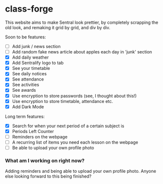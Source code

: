# class-forge
This website aims to make Sentral look prettier, by completely scrapping the old look, and remaking it grid by grid, and div by div.

Soon to be features:
 - [ ] Add junk / news section
 - [ ] Add random fake news article about apples each day in 'junk' section
 - [x] Add daily weather
 - [x] Add Sentralify logo to tab
 - [x] See your timetable
 - [x] See daily notices
 - [x] See attendance
 - [x] See activities
 - [x] See awards
 - [x] Use encryption to store passwords (see, I thought about this!)
 - [x] Use encryption to store timetable, attendance etc.
 - [x] Add Dark Mode

Long term features:
 - [x] Search for when your next period of a certain subject is
 - [x] Periods Left Counter
 - [ ] Reminders on the webpage
 - [ ] A recurring list of items you need each lesson on the webpage
 - [ ] Be able to upload your own profile photo

### What am I working on right now?
Adding reminders and being able to upload your own profile photo.
Anyone else looking forward to this being finished?

